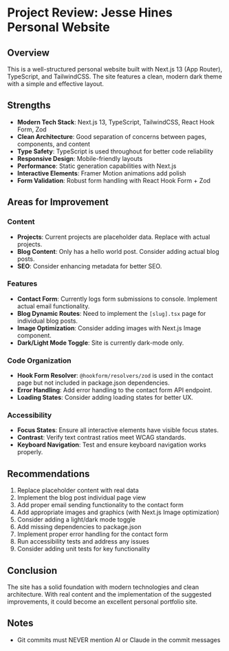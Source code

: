 # Project Review: Jesse Hines Personal Website

## Overview
This is a well-structured personal website built with Next.js 13 (App Router), TypeScript, and TailwindCSS. The site features a clean, modern dark theme with a simple and effective layout.

## Strengths
- **Modern Tech Stack**: Next.js 13, TypeScript, TailwindCSS, React Hook Form, Zod
- **Clean Architecture**: Good separation of concerns between pages, components, and content
- **Type Safety**: TypeScript is used throughout for better code reliability
- **Responsive Design**: Mobile-friendly layouts
- **Performance**: Static generation capabilities with Next.js
- **Interactive Elements**: Framer Motion animations add polish
- **Form Validation**: Robust form handling with React Hook Form + Zod

## Areas for Improvement

### Content
- **Projects**: Current projects are placeholder data. Replace with actual projects.
- **Blog Content**: Only has a hello world post. Consider adding actual blog posts.
- **SEO**: Consider enhancing metadata for better SEO.

### Features
- **Contact Form**: Currently logs form submissions to console. Implement actual email functionality.
- **Blog Dynamic Routes**: Need to implement the `[slug].tsx` page for individual blog posts.
- **Image Optimization**: Consider adding images with Next.js Image component.
- **Dark/Light Mode Toggle**: Site is currently dark-mode only.

### Code Organization
- **Hook Form Resolver**: `@hookform/resolvers/zod` is used in the contact page but not included in package.json dependencies.
- **Error Handling**: Add error handling to the contact form API endpoint.
- **Loading States**: Consider adding loading states for better UX.

### Accessibility
- **Focus States**: Ensure all interactive elements have visible focus states.
- **Contrast**: Verify text contrast ratios meet WCAG standards.
- **Keyboard Navigation**: Test and ensure keyboard navigation works properly.

## Recommendations
1. Replace placeholder content with real data
2. Implement the blog post individual page view
3. Add proper email sending functionality to the contact form
4. Add appropriate images and graphics (with Next.js Image optimization)
5. Consider adding a light/dark mode toggle
6. Add missing dependencies to package.json
7. Implement proper error handling for the contact form
8. Run accessibility tests and address any issues
9. Consider adding unit tests for key functionality

## Conclusion
The site has a solid foundation with modern technologies and clean architecture. With real content and the implementation of the suggested improvements, it could become an excellent personal portfolio site.

## Notes
- Git commits must NEVER mention AI or Claude in the commit messages